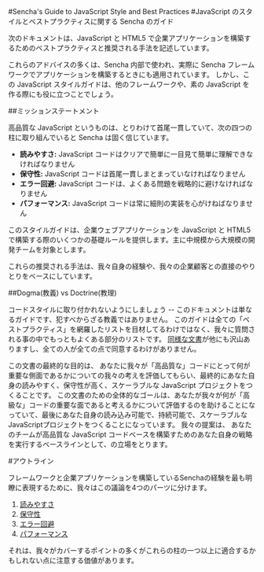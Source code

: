 #Sencha's Guide to JavaScript Style and Best Practices
#JavaScript のスタイルとベストプラクティスに関する Sencha のガイド

次のドキュメントは、JavaScript と HTML5 で企業アプリケーションを構築するためのベストプラクティスと推奨される手法を記述しています。

これらのアドバイスの多くは、Sencha 内部で使われ、実際に Sencha フレームワークでアプリケーションを構築するときにも適用されています。
しかし、この JavaScript スタイルガイドは、他のフレームワークや、素の JavaScript を作る際にも役に立つことでしょう。

##ミッションステートメント

高品質な JavaScript というものは、とりわけて首尾一貫していて、次の四つの柱に取り組んでいると Sencha は固く信じています。

  - **読みやすさ:** JavaScript コードはクリアで簡単に一目見て簡単に理解できなければなりません
  - **保守性:** JavaScript コードは首尾一貫しまとまっていなければなりません
  - **エラー回避:** JavaScript コードは、よくある問題を戦略的に避けなければなりません
  - **パフォーマンス:** JavaScript コードは常に細則の実装を心がけねばなりません

このスタイルガイドは、企業ウェブアプリケーションを JavaScript と HTML5 で構築する際のいくつかの基礎ルールを提供します。主に中規模から大規模の開発チームを対象とします。

これらの推奨される手法は、我々自身の経験や、我々の企業顧客との直接のやりとりをベースにしています。

##Dogma(教義) vs Doctrine(教理)

コードスタイルに取り付かれないようにしましょう -- このドキュメントは単なるガイドです、犯すべからざる教義ではありません。
このガイドは全ての「ベストプラクティス」を網羅したリストを目材してるわけではなく、我々に質問される事の中でもっともよくある部分のリストです。
[同様な文書](Resources.md)が他にも沢山ありますし、全ての人が全ての点で同意するわけがありません。


この文書の最終的な目的は、
あなたに我々が「高品質な」コードにとって何が重要な側面であるかについての我々の考えを評価してもらい、最終的にあなた自身の読みやすく、保守性が高く、スケーラブルな JavaScript プロジェクトをつくることです。
この文書のための全体的なゴールは、あなたが我々が何が「高級な」コードの重要な面であると考えるかについて評価するのを助けることになっていて、最後にあなた自身の読み込み可能で、持続可能で、スケーラブルなJavaScriptプロジェクトをつくることになっています。
我々の提案は、
あなたのチームが高品質な JavaScript コードベースを構築すためのあなた自身の戦略を実行するベースラインとして、の立場をとります。

#アウトライン

フレームワークと企業アプリケーションを構築しているSenchaの経験を最も明瞭に表現するために、我々はこの議論を4つのパーツに分けます。

  1. [読みやすさ](Readable_JavaScript.md)
  2. [保守性](Maintainable_JavaScript.md)
  3. [エラー回避](Preventing_JavaScript_Errors.md)
  4. [パフォーマンス](JavaScript_Performance.md)

それは、我々がカバーするポイントの多くがこれらの柱の一つ以上に適合するかもしれない点に注意する価値があります。
